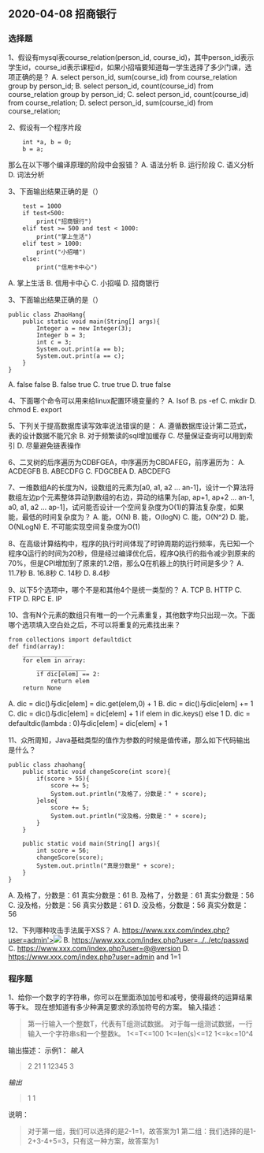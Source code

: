 ## 2020-04-08 招商银行
### 选择题
1、假设有mysql表course_relation(person_id, course_id)，其中person_id表示学生id，course_id表示课程id，如果小招喵要知道每一学生选择了多少门课，选项正确的是？
A. select person_id, sum(course_id) from course_relation group by person_id;
B. select person_id, count(course_id) from course_relation group by person_id;
C. select person_id, count(course_id) from course_relation;
D. select person_id, sum(course_id) from course_relation;


2、假设有一个程序片段
```
	int *a, b = 0;
	b = a;
```
那么在以下哪个编译原理的阶段中会报错？
A. 语法分析
B. 运行阶段
C. 语义分析
D. 词法分析

3、下面输出结果正确的是（）
```
    test = 1000
    if test<500:
        print("招商银行")
    elif test >= 500 and test < 1000:
        print("掌上生活")
    elif test > 1000:
        print("小招喵")
    else:
        print("信用卡中心")    
```
A. 掌上生活
B. 信用卡中心
C. 小招喵
D. 招商银行

3、下面输出结果正确的是（）
```
public class ZhaoHang{
	public static void main(String[] args){
		Integer a = new Integer(3);
		Integer b = 3;
		int c = 3;
		System.out.print(a == b);
		System.out.print(a == c);
	}
}
```
A. false false
B. false true
C. true true
D. true false

4、下面哪个命令可以用来给linux配置环境变量的？
A. lsof
B. ps -ef
C. mkdir
D. chmod
E. export

5、下列关于提高数据库读写效率说法错误的是：
A. 遵循数据库设计第二范式，表的设计数据不能冗余
B. 对于频繁读的sql增加缓存
C. 尽量保证查询可以用到索引
D. 尽量避免链表操作

6、二叉树的后序遍历为CDBFGEA，中序遍历为CBDAFEG，前序遍历为：
A. ACDEGFB
B. ABECDFG
C. FDGCBEA
D. ABCDEFG

7、一维数组A的长度为N，设数组的元素为[a0, a1, a2 ... an-1]，设计一个算法将数组左边p个元素整体异动到数组的右边，异动的结果为[ap, ap+1, ap+2 ... an-1, a0, a1, a2 ... ap-1]，试问能否设计一个空间复杂度为O(1)的算法复杂度，如果能，最低的时间复杂度为？
A. 能，O(N)
B. 能，O(logN)
C. 能，O(N^2)
D. 能，O(NLogN)
E. 不可能实现空间复杂度为O(1)

8、在高级计算结构中，程序的执行时间体现了时钟周期的运行频率，先已知一个程序Q运行的时间为20秒，但是经过编译优化后，程序Q执行的指令减少到原来的70%，但是CPI增加到了原来的1.2倍，那么Q在机器上的执行时间是多少？
A. 11.7秒
B. 16.8秒
C. 14秒
D. 8.4秒

9、以下5个选项中，哪个不是和其他4个是统一类型的？
A. TCP
B. HTTP
C. FTP
D. RPC
E. IP

10、含有N个元素的数组只有唯一的一个元素重复，其他数字均只出现一次。下面哪个选项填入空白处之后，不可以将重复的元素找出来？
```
from collections import defaultdict
def find(array):
    ______________
    for elem in array:
        ______________
        if dic[elem] == 2:
            return elem
    return None
```
A. dic = dic()与dic[elem] = dic.get(elem,0) + 1
B. dic = dic()与dic[elem] += 1
C. dic = dic()与dic[elem] = dic[elem] + 1 if elem in dic.keys() else 1
D. dic = defaultdic(lambda : 0)与dic[elem] = dic[elem] + 1

11、众所周知，Java基础类型的值作为参数的时候是值传递，那么如下代码输出是什么？
```
public class zhaohang{
	public static void changeScore(int score){
		if(score > 55){
			score += 5;
			System.out.println("及格了，分数是：" + score);
		}else{
			score += 5;
			System.out.println("没及格，分数是：" + score);
		}
	}

	public static void main(String[] args){
        int score = 56;
        changeScore(score);
        System.out.println("真是分数是" + score);
	}
}
```
A.  及格了，分数是：61
    真实分数是：61
B.  及格了，分数是：61
    真实分数是：56
C.  没及格，分数是：56
    真实分数是：61
D.  没及格，分数是：56
    真实分数是：56

12、下列哪种攻击手法属于XSS？
A. https://www.xxx.com/index.php?user=admin'><img src=1 oneerror=alert(1)>
B. https://www.xxx.com/index.php?user=../../etc/passwd
C. https://www.xxx.com/index.php?user=@@version
D. https://www.xxx.com/index.php?user=admin and 1=1

### 程序题
1、给你一个数字的字符串，你可以在里面添加加号和减号，使得最终的运算结果等于k。
现在想知道有多少种满足要求的添加符号的方案。
输入描述：
>第一行输入一个整数T，代表有T组测试数据。
对于每一组测试数据，一行输入一个字符串s和一个整数k。
1<=T<=100
1<=len(s)<=12
1<=k<=10^4

输出描述：
示例1：
*输入*
>2
21 1
12345 3

*输出*
>1
1

说明：
>对于第一组，我们可以选择的是2-1=1，故答案为1
第二组：我们选择的是1-2+3-4+5=3，只有这一种方案，故答案为1